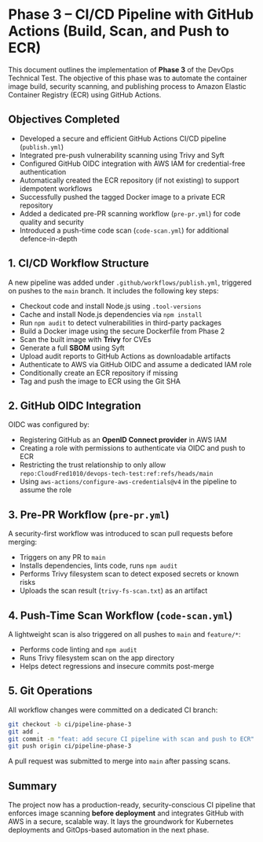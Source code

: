 # Phase 3 – CI/CD Pipeline with GitHub Actions (Build, Scan, and Push to ECR)

This document outlines the implementation of **Phase 3** of the DevOps Technical Test. The objective of this phase was to automate the container image build, security scanning, and publishing process to Amazon Elastic Container Registry (ECR) using GitHub Actions.

## Objectives Completed

- Developed a secure and efficient GitHub Actions CI/CD pipeline (`publish.yml`)
- Integrated pre-push vulnerability scanning using Trivy and Syft
- Configured GitHub OIDC integration with AWS IAM for credential-free authentication
- Automatically created the ECR repository (if not existing) to support idempotent workflows
- Successfully pushed the tagged Docker image to a private ECR repository
- Added a dedicated pre-PR scanning workflow (`pre-pr.yml`) for code quality and security
- Introduced a push-time code scan (`code-scan.yml`) for additional defence-in-depth

## 1. CI/CD Workflow Structure

A new pipeline was added under `.github/workflows/publish.yml`, triggered on pushes to the `main` branch. It includes the following key steps:

- Checkout code and install Node.js using `.tool-versions`
- Cache and install Node.js dependencies via `npm install`
- Run `npm audit` to detect vulnerabilities in third-party packages
- Build a Docker image using the secure Dockerfile from Phase 2
- Scan the built image with **Trivy** for CVEs
- Generate a full **SBOM** using Syft
- Upload audit reports to GitHub Actions as downloadable artifacts
- Authenticate to AWS via GitHub OIDC and assume a dedicated IAM role
- Conditionally create an ECR repository if missing
- Tag and push the image to ECR using the Git SHA

## 2. GitHub OIDC Integration

OIDC was configured by:

- Registering GitHub as an **OpenID Connect provider** in AWS IAM
- Creating a role with permissions to authenticate via OIDC and push to ECR
- Restricting the trust relationship to only allow `repo:CloudFred1010/devops-tech-test:ref:refs/heads/main`
- Using `aws-actions/configure-aws-credentials@v4` in the pipeline to assume the role

## 3. Pre-PR Workflow (`pre-pr.yml`)

A security-first workflow was introduced to scan pull requests before merging:

- Triggers on any PR to `main`
- Installs dependencies, lints code, runs `npm audit`
- Performs Trivy filesystem scan to detect exposed secrets or known risks
- Uploads the scan result (`trivy-fs-scan.txt`) as an artifact

## 4. Push-Time Scan Workflow (`code-scan.yml`)

A lightweight scan is also triggered on all pushes to `main` and `feature/*`:

- Performs code linting and `npm audit`
- Runs Trivy filesystem scan on the app directory
- Helps detect regressions and insecure commits post-merge

## 5. Git Operations

All workflow changes were committed on a dedicated CI branch:

```bash
git checkout -b ci/pipeline-phase-3
git add .
git commit -m "feat: add secure CI pipeline with scan and push to ECR"
git push origin ci/pipeline-phase-3
```

A pull request was submitted to merge into `main` after passing scans.

## Summary

The project now has a production-ready, security-conscious CI pipeline that enforces image scanning **before deployment** and integrates GitHub with AWS in a secure, scalable way. It lays the groundwork for Kubernetes deployments and GitOps-based automation in the next phase.
